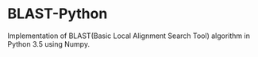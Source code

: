 # BLAST-Python
Implementation of BLAST(Basic Local Alignment Search Tool) algorithm in Python 3.5 using Numpy. 

